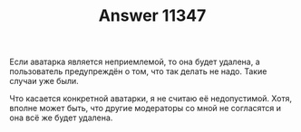﻿---
title: "Answer 11347"
se.owner.user_id: 178988
se.owner.display_name: "Qwertiy"
se.owner.link: "https://ru.meta.stackoverflow.com/users/178988/qwertiy"
se.answer_id: 11347
se.question_id: 11346
se.post_type: answer
se.is_accepted: True
---
<p>Если аватарка является неприемлемой, то она будет удалена, а пользователь предупреждён о том, что так делать не надо. Такие случаи уже были.</p>
<p>Что касается конкретной аватарки, я не считаю её недопустимой. Хотя, вполне может быть, что другие модераторы со мной не согласятся и она всё же будет удалена.</p>
